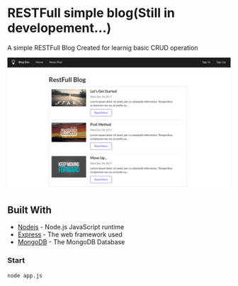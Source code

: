 # RESTFull simple blog(Still in developement...)

A simple RESTFull Blog Created for learnig basic CRUD operation

![alt text](https://github.com/ThalKod/Simple-RESTFull-Blog/blob/master/index.png)

## Built With

* [Nodejs](https://github.com/nodejs/node) - Node.js JavaScript runtime
* [Express](https://github.com/expressjs/express) - The web framework used
* [MongoDB](https://github.com/mongodb/mongo) - The MongoDB Database

### Start
```
node app.js
```

